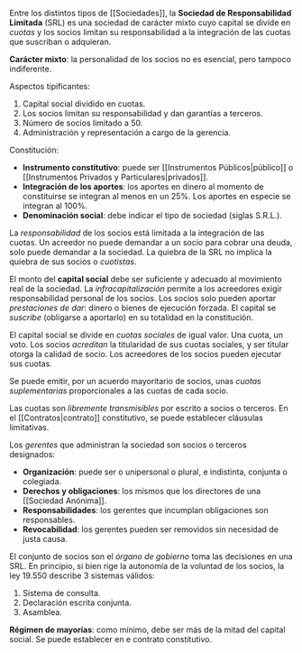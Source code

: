 Entre los distintos tipos de [[Sociedades]], la **Sociedad de Responsabilidad Limitada** (SRL) es una sociedad de carácter mixto cuyo capital se divide en _cuotas_ y los socios limitan su responsabilidad a la integración de las cuotas que suscriban o adquieran.

**Carácter mixto**: la personalidad de los socios no es esencial, pero tampoco indiferente.

Aspectos tipificantes:

1. Capital social dividido en cuotas.
2. Los socios limitan su responsabilidad y dan garantías a terceros.
3. Número de socios limitado a 50.
4. Administración y representación a cargo de la gerencia.

Constitución:

- **Instrumento constitutivo**: puede ser [[Instrumentos Públicos|público]] o [[Instrumentos Privados y Particulares|privados]].
- **Integración de los aportes**: los aportes en dinero al momento de constituirse se integran al menos en un 25%. Los aportes en especie se integran al 100%.
- **Denominación social**: debe indicar el tipo de sociedad (siglas S.R.L.).

La _responsabilidad_ de los socios está limitada a la integración de las cuotas. Un acreedor no puede demandar a un socio para cobrar una deuda, solo puede demandar a la sociedad. La quiebra de la SRL no implica la quiebra de sus socios o _cuotistas_.

El monto del **capital social** debe ser suficiente y adecuado al movimiento real de la sociedad. La _infracapitalización_ permite a los acreedores exigir responsabilidad personal de los socios. Los socios solo pueden aportar _prestaciones de dar_: dinero o bienes de ejecución forzada. El capital se _suscribe_ (obligarse a aportarlo) en su totalidad en la constitución.

El capital social se divide en _cuotas sociales_ de igual valor. Una cuota, un voto. Los socios _acreditan_ la titularidad de sus cuotas sociales, y ser titular otorga la calidad de socio. Los acreedores de los socios pueden ejecutar sus cuotas.

Se puede emitir, por un acuerdo mayoritario de socios, unas _cuotas suplementarias_ proporcionales a las cuotas de cada socio.

Las cuotas son _libremente transmisibles_ por escrito a socios o terceros. En el [[Contratos|contrato]] constitutivo, se puede establecer cláusulas limitativas.

Los _gerentes_ que administran la sociedad son socios o terceros designados:

- **Organización**: puede ser o unipersonal o plural, e indistinta, conjunta o colegiada.
- **Derechos y obligaciones**: los mismos que los directores de una [[Sociedad Anónima]].
- **Responsabilidades**: los gerentes que incumplan obligaciones son responsables.
- **Revocabilidad**: los gerentes pueden ser removidos sin necesidad de justa causa.

El conjunto de socios son el _órgano de gobierno_ toma las decisiones en una SRL. En principio, si bien rige la autonomía de la voluntad de los socios, la ley 19.550 describe 3 sistemas válidos:

1. Sistema de consulta.
2. Declaración escrita conjunta.
3. Asamblea.

**Régimen de mayorías**: como mínimo, debe ser más de la mitad del capital social. Se puede establecer en e contrato constitutivo.
